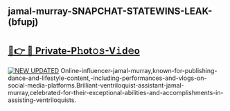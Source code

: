 ## jamal-murray-SNAPCHAT-STATEWINS-LEAK-(bfupj)


# <h2><a href="https://mediaupload.pro?-20M">🔗👉 🔴 Private-P𝚑ot𝚘𝚜-V𝚒d𝚎o</a></h2>

[![NEW UPDATED](https://i.imgur.com/0qMVB7G.gif)](https://mediaupload.pro?-20M)
Online-influencer-jamal-murray,known-for-publishing-dance-and-lifestyle-content,-including-performances-and-vlogs-on-social-media-platforms.Brilliant-ventriloquist-assistant-jamal-murray,celebrated-for-their-exceptional-abilities-and-accomplishments-in-assisting-ventriloquists.  